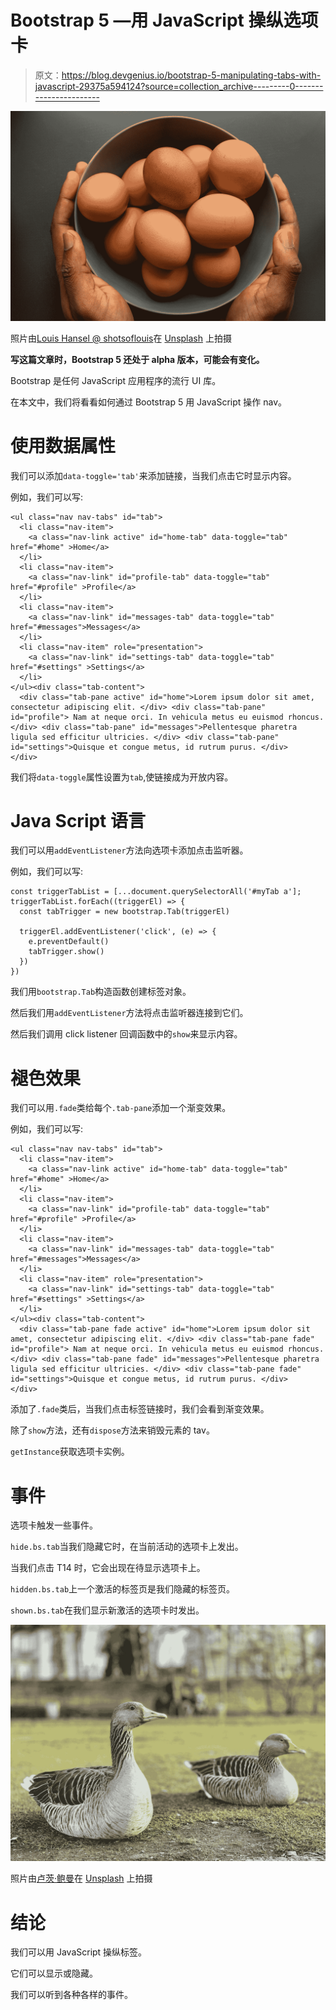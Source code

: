 # Bootstrap 5 —用 JavaScript 操纵选项卡

> 原文：<https://blog.devgenius.io/bootstrap-5-manipulating-tabs-with-javascript-29375a594124?source=collection_archive---------0----------------------->

![](img/a6482f752f0325a033ed8d5bd197fc4a.png)

照片由[Louis Hansel @ shotsoflouis](https://unsplash.com/@louishansel?utm_source=medium&utm_medium=referral)在 [Unsplash](https://unsplash.com?utm_source=medium&utm_medium=referral) 上拍摄

**写这篇文章时，Bootstrap 5 还处于 alpha 版本，可能会有变化。**

Bootstrap 是任何 JavaScript 应用程序的流行 UI 库。

在本文中，我们将看看如何通过 Bootstrap 5 用 JavaScript 操作 nav。

# 使用数据属性

我们可以添加`data-toggle='tab'`来添加链接，当我们点击它时显示内容。

例如，我们可以写:

```
<ul class="nav nav-tabs" id="tab">
  <li class="nav-item">
    <a class="nav-link active" id="home-tab" data-toggle="tab" href="#home" >Home</a>
  </li>
  <li class="nav-item">
    <a class="nav-link" id="profile-tab" data-toggle="tab" href="#profile" >Profile</a>
  </li>
  <li class="nav-item">
    <a class="nav-link" id="messages-tab" data-toggle="tab" href="#messages">Messages</a>
  </li>
  <li class="nav-item" role="presentation">
    <a class="nav-link" id="settings-tab" data-toggle="tab" href="#settings" >Settings</a>
  </li>
</ul><div class="tab-content">
  <div class="tab-pane active" id="home">Lorem ipsum dolor sit amet, consectetur adipiscing elit. </div> <div class="tab-pane" id="profile"> Nam at neque orci. In vehicula metus eu euismod rhoncus.</div> <div class="tab-pane" id="messages">Pellentesque pharetra ligula sed efficitur ultricies. </div> <div class="tab-pane" id="settings">Quisque et congue metus, id rutrum purus. </div>
</div>
```

我们将`data-toggle`属性设置为`tab`,使链接成为开放内容。

# Java Script 语言

我们可以用`addEventListener`方法向选项卡添加点击监听器。

例如，我们可以写:

```
const triggerTabList = [...document.querySelectorAll('#myTab a'];
triggerTabList.forEach((triggerEl) => {
  const tabTrigger = new bootstrap.Tab(triggerEl)

  triggerEl.addEventListener('click', (e) => {
    e.preventDefault()
    tabTrigger.show()
  })
})
```

我们用`bootstrap.Tab`构造函数创建标签对象。

然后我们用`addEventListener`方法将点击监听器连接到它们。

然后我们调用 click listener 回调函数中的`show`来显示内容。

# 褪色效果

我们可以用`.fade`类给每个`.tab-pane`添加一个渐变效果。

例如，我们可以写:

```
<ul class="nav nav-tabs" id="tab">
  <li class="nav-item">
    <a class="nav-link active" id="home-tab" data-toggle="tab" href="#home" >Home</a>
  </li>
  <li class="nav-item">
    <a class="nav-link" id="profile-tab" data-toggle="tab" href="#profile" >Profile</a>
  </li>
  <li class="nav-item">
    <a class="nav-link" id="messages-tab" data-toggle="tab" href="#messages">Messages</a>
  </li>
  <li class="nav-item" role="presentation">
    <a class="nav-link" id="settings-tab" data-toggle="tab" href="#settings" >Settings</a>
  </li>
</ul><div class="tab-content">
  <div class="tab-pane fade active" id="home">Lorem ipsum dolor sit amet, consectetur adipiscing elit. </div> <div class="tab-pane fade" id="profile"> Nam at neque orci. In vehicula metus eu euismod rhoncus.</div> <div class="tab-pane fade" id="messages">Pellentesque pharetra ligula sed efficitur ultricies. </div> <div class="tab-pane fade" id="settings">Quisque et congue metus, id rutrum purus. </div>
</div>
```

添加了`.fade`类后，当我们点击标签链接时，我们会看到渐变效果。

除了`show`方法，还有`dispose`方法来销毁元素的 tav。

`getInstance`获取选项卡实例。

# 事件

选项卡触发一些事件。

`hide.bs.tab`当我们隐藏它时，在当前活动的选项卡上发出。

当我们点击 T14 时，它会出现在待显示选项卡上。

`hidden.bs.tab`上一个激活的标签页是我们隐藏的标签页。

`shown.bs.tab`在我们显示新激活的选项卡时发出。

![](img/f9c8952ff1351db299d42b18762d9281.png)

照片由[卢茨·鲍曼](https://unsplash.com/@luba1304?utm_source=medium&utm_medium=referral)在 [Unsplash](https://unsplash.com?utm_source=medium&utm_medium=referral) 上拍摄

# 结论

我们可以用 JavaScript 操纵标签。

它们可以显示或隐藏。

我们可以听到各种各样的事件。